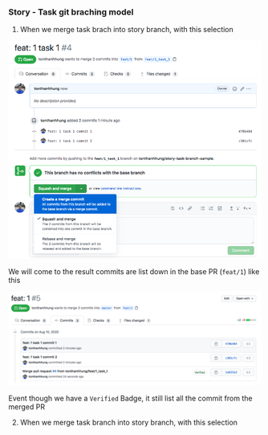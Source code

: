 ### Story - Task git braching model

1. When we merge task brach into story branch, with this selection 

![create-merge-commit](create-merge-commit.png)

We will come to the result commits are list down in the base PR (`feat/1`) like this 

![result-merge-commit](result-merge-commit.png)

Event though we have a `Verified` Badge, it still list all the commit from the merged PR

2. When we merge task branch into story branch, with this selection 
